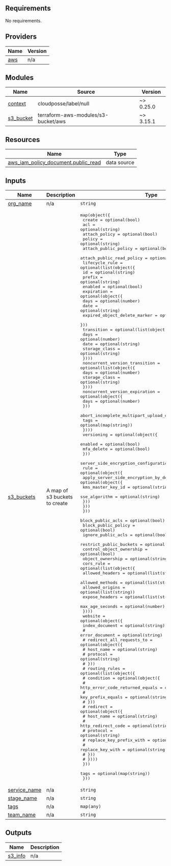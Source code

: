 <!-- BEGIN_TF_DOCS -->
## Requirements

No requirements.

## Providers

| Name | Version |
|------|---------|
| <a name="provider_aws"></a> [aws](#provider\_aws) | n/a |

## Modules

| Name | Source | Version |
|------|--------|---------|
| <a name="module_context"></a> [context](#module\_context) | cloudposse/label/null | ~> 0.25.0 |
| <a name="module_s3_bucket"></a> [s3\_bucket](#module\_s3\_bucket) | terraform-aws-modules/s3-bucket/aws | ~> 3.15.1 |

## Resources

| Name | Type |
|------|------|
| [aws_iam_policy_document.public_read](https://registry.terraform.io/providers/hashicorp/aws/latest/docs/data-sources/iam_policy_document) | data source |

## Inputs

| Name | Description | Type | Default | Required |
|------|-------------|------|---------|:--------:|
| <a name="input_org_name"></a> [org\_name](#input\_org\_name) | n/a | `string` | n/a | yes |
| <a name="input_s3_buckets"></a> [s3\_buckets](#input\_s3\_buckets) | A map of s3 buckets to create | <pre>map(object({<br>    create                    = optional(bool)<br>    acl                       = optional(string)<br>    attach_policy             = optional(bool)<br>    policy                    = optional(string)<br>    attach_public_policy      = optional(bool)<br>    attach_public_read_policy = optional(bool)<br>    lifecycle_rule = optional(list(object({<br>      id      = optional(string)<br>      prefix  = optional(string)<br>      enabled = optional(bool)<br>      expiration = optional(object({<br>        days                         = optional(number)<br>        date                         = optional(string)<br>        expired_object_delete_marker = optional(bool)<br>      }))<br>      transition = optional(list(object({<br>        days          = optional(number)<br>        date          = optional(string)<br>        storage_class = optional(string)<br>      })))<br>      noncurrent_version_transition = optional(list(object({<br>        days          = optional(number)<br>        storage_class = optional(string)<br>      })))<br>      noncurrent_version_expiration = optional(object({<br>        days = optional(number)<br>      }))<br>      abort_incomplete_multipart_upload_days = optional(number)<br>      tags                                   = optional(map(string))<br>    })))<br>    versioning = optional(object({<br>      enabled    = optional(bool)<br>      mfa_delete = optional(bool)<br>    }))<br>    server_side_encryption_configuration = optional(object({<br>      rule = optional(object({<br>        apply_server_side_encryption_by_default = optional(object({<br>          kms_master_key_id = optional(string)<br>          sse_algorithm     = optional(string)<br>        }))<br>      }))<br>    }))<br>    block_public_acls        = optional(bool)<br>    block_public_policy      = optional(bool)<br>    ignore_public_acls       = optional(bool)<br>    restrict_public_buckets  = optional(bool)<br>    control_object_ownership = optional(bool)<br>    object_ownership         = optional(string)<br>    cors_rule = optional(list(object({<br>      allowed_headers = optional(list(string))<br>      allowed_methods = optional(list(string))<br>      allowed_origins = optional(list(string))<br>      expose_headers  = optional(list(string))<br>      max_age_seconds = optional(number)<br>    })))<br>    website = optional(object({<br>      index_document = optional(string)<br>      # error_document = optional(string)<br>      # redirect_all_requests_to = optional(object({<br>      #   host_name = optional(string)<br>      #   protocol  = optional(string)<br>      # }))<br>      # routing_rules = optional(list(object({<br>      #   condition = optional(object({<br>      #     http_error_code_returned_equals = optional(string)<br>      #     key_prefix_equals               = optional(string)<br>      #   }))<br>      #   redirect = optional(object({<br>      #     host_name               = optional(string)<br>      #     http_redirect_code      = optional(string)<br>      #     protocol                = optional(string)<br>      #     replace_key_prefix_with = optional(string)<br>      #     replace_key_with        = optional(string)<br>      #   }))<br>      # })))<br>    }))<br>    tags = optional(map(string))<br>  }))</pre> | `{}` | no |
| <a name="input_service_name"></a> [service\_name](#input\_service\_name) | n/a | `string` | n/a | yes |
| <a name="input_stage_name"></a> [stage\_name](#input\_stage\_name) | n/a | `string` | n/a | yes |
| <a name="input_tags"></a> [tags](#input\_tags) | n/a | `map(any)` | `{}` | no |
| <a name="input_team_name"></a> [team\_name](#input\_team\_name) | n/a | `string` | n/a | yes |

## Outputs

| Name | Description |
|------|-------------|
| <a name="output_s3_info"></a> [s3\_info](#output\_s3\_info) | n/a |
<!-- END_TF_DOCS -->